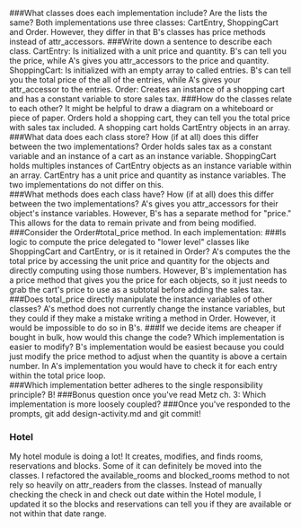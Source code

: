 ###What classes does each implementation include? Are the lists the same?
Both implementations use three classes: CartEntry, ShoppingCart and Order.  However, they differ in that B's classes has price methods instead of attr_accessors.
###Write down a sentence to describe each class.
CartEntry: Is initialized with a unit price and quantity.  B's can tell you the price, while A's gives you attr_accessors to the price and quantity.
ShoppingCart: Is initialized with an empty array to called entries.  B's can tell you the total price of the all of the entries, while A's gives your attr_accessor to the entries.
Order: Creates an instance of a shopping cart and has a constant variable to store sales tax.
###How do the classes relate to each other? It might be helpful to draw a diagram on a whiteboard or piece of paper.
Orders hold a shopping cart, they can tell you the total price with sales tax included.  A shopping cart holds CartEntry objects in an array.
###What data does each class store? How (if at all) does this differ between the two implementations?
Order holds sales tax as a constant variable and an instance of a cart as an instance variable.  ShoppingCart holds multiples instances of CartEntry objects as an instance variable within an array. CartEntry has a unit price and quantity as instance variables. The two implementations do not differ on this.  
###What methods does each class have? How (if at all) does this differ between the two implementations?
A's gives you attr_accessors for their object's instance variables.  However, B's has a separate method for "price." This allows for the data to remain private and from being modified.
###Consider the Order#total_price method. In each implementation:
###Is logic to compute the price delegated to "lower level" classes like ShoppingCart and CartEntry, or is it retained in Order?
A's computes the the total price by accessing the unit price and quantity for the objects and directly computing using those numbers.  However, B's implementation has a price method that gives you the price for each objects, so it just needs to grab the cart's price to use as a subtotal before adding the sales tax.  
###Does total_price directly manipulate the instance variables of other classes?
A's method does not currently change the instance variables, but they could if they make a mistake writing a method in Order. However, it would be impossible to do so in B's.
###If we decide items are cheaper if bought in bulk, how would this change the code? Which implementation is easier to modify?
B's implementation would be easiest because you could just modify the price method to adjust when the quantity is above a certain number.  In A's implementation you would have to check it for each entry within the total price loop.  
###Which implementation better adheres to the single responsibility principle?
B!
###Bonus question once you've read Metz ch. 3: Which implementation is more loosely coupled?
###Once you've responded to the prompts, git add design-activity.md and git commit!

### Hotel
My hotel module is doing a lot!  It creates, modifies, and finds rooms, reservations and blocks.  Some of it can definitely be moved into the classes.  I refactored the available_rooms and blocked_rooms method to not rely so heavily on attr_readers from the classes.  Instead of manually checking the check in and check out date within the Hotel module, I updated it so the blocks and reservations can tell you if they are available or not within that date range.  
